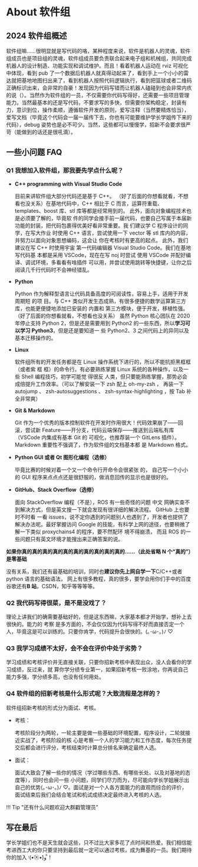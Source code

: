# About 软件组

## 2024 软件组概述

软件组嘛……很明显就是写代码的咯，某种程度来说，软件是机器人的灵魂，软件组成员也是项目组的灵魂，软件组成员要负责联合起来电子组和机械组，共同完成机器人的设计制造、功能实现和调试维护。而且！看着机器人运动在 rviz 可视化中体现，看到 pub 了一个数据后机器人就真得动起来了，看到手上一个小小的雷达就把基地地图扫出来了，看到机器人按照代码逻辑执行，看到把篮球或者二维码正确标识出来，会非常的自豪！发现因为代码写错而让机器人磕碰到也会非常内疚的说（）。当然作为软件组的一员，不仅需要你代码写得好，还需要一些项目管理能力。当然最基本的还是写代码，不要求写的多快，但需要你架构稳定，封装有力，意识到位，操作柔顺，遵循软件开发的原则，爱写注释（当然要精炼恰当），爱写文档（毕竟这个代码会一届一届传下去，你也有可能要维护学长学姐传下来的代码），debug 姿势也是必不可少。当然，这些都可以慢慢学，招新不会要求很严苛（能做到的话还是很吼滴）。

## 一些小问题 FAQ

### Q1 我想加入软件组，那我要先学点什么呢？

-   **C++ programming with Visual Studio Code**

    目前来讲软件组大部分代码还是基于 C++。 （好了后面的你想看就看，不想看也没关系）在基地代码中，C++ 相比于 C 而言，运算符重载、 templates、boost 库、stl 库等都是经常用到的。 此外，面向对象编程技术也是必须要了解的，毕竟软 件的同学会接手前一届代码，也要自己写属于本届新功能的封装，把代码包裹得优美好看非常重要。我 们建议学 C 程序设计的同学，在写大作业 时使用 C++ 语言，尝试使用一下 vector 等 stl 库内的内容， 并努力以面向对象思想编码，这会让 你在考核时有更高的起点。 此外，我们建议在写 C++ 时使用宇宙 第一代码编辑器 Visual Studio Code。我们在基地写代码基 本都是采用 VSCode，现在在写 noj 时尝试 使用 VSCode 并配好编译、调试环境，多看看有啥插件 可以用，并尝试使用跳转等快捷键，让你之后阅读几千行代码时不会神经错乱。

-   **Python**

    Python 作为解释型语言让代码具备高度的可阅读性，容易上手，适用于开发周期短 的项 目。与 C++ 类似开发生态成熟，有很多便捷的数学运算第三方库，也能更便捷地添加已安装的 内置和 第三方模块，便于开发，移植性强。 （好了后面的你想看就看，不想看也没关系） 虽然 Python 核心团队在 2020 年停止支持 Python 2，但是还是需要用到 Python2 的一些东西，所以**学习可以学习 Python3**，但是还是要知道一 些 Python2、3 之间代码上的异同以及基本迁移操作的。

-   **Linux**

    软件组所有的开发任务都是在 Linux 操作系统下进行的，所以不能抗拒黑框框（或者紫 框 框）的命令行。有必要熟练掌握 Linux 系统的各种操作，以及一些 Shell 编程技巧，初学可能觉 得很反 人类，但只要能熟练掌握，那势必会成倍提升工作效率。（可以了解安装一下 zsh 配上 oh-my-zsh ， 再装一下 autojump 、 zsh-autosuggestions 、 zsh-syntax-highlighting ，按 Tab 补全非常爽）

-   **Git & Markdown**

    Git 作为一个优秀的版本控制软件在开发时作用很大！代码效果崩了——回 滚，尝试新 Feature——开分支，代码云端保存——推送到云端私有库（VSCode 内集成有基本 Git 的 可视化，也推荐装一个 GitLens 插件）。Markdown 重要性不强调了，作为软件组的文档基本都 是 Markdown 格式。

-   **Python GUI 或者 Qt 图形化编程（选修）**

    毕竟比赛的时候对着一个又一个命令行开命令会很紧张 的， 自己写一个小小的 GUI 程序来点点点还是很舒服的，做消息回传的显示也是很好的。

-   **GitHub、Stack Overflow（选修）**

    面向 StackOverflow 编程（不是），ROS 有一些奇怪的问题 中文 网确实查不到解决方式，但是英文搜一下就会发现有很详细的解决流程。 GitHub 上也要时不时看 一看 issues，说不定你遇到的问题别人也遇到了，开发者也提供了解决办法呢。最好掌握访问 Google 的技能，有科学上网的途径，也要稍微了解一下类似 proxychains4 的程序，要不然配环 境不得崩溃， 而且 ROS 的一些问题只有英文环境才能搜出来正确答案的说。

**如果你真的真的真的真的真的真的真的真的真的真的……（此处省略 N 个“真的”）是零基础**

没有关系，我们还有最基础的培训，同时也**建议你先上网自学一下**C/C++或者 python 语言的基础语法， 网上有很多教程，真的很多，要学会用你们手中的百度谷歌还有**B 站**，CSDN，知乎等等等等。

### Q2 我代码写得很菜，是不是没戏了？

理论上讲我们的确需要基础好的，但是这东西嘛，大家基本都才开始学，想补上去很快的。能力的 考察 是多方面的，不会仅仅因为代码写得不好而直接否定一个人，毕竟这是可以训练的。只要你肯学，代码提升会很快的。(｡･ω･｡)ﾉ ♡

### Q3 我学习成绩不太好，会不会在评价中处于劣势？

学习成绩和考核评价并无直接关联，只要你招新考核中表现出众，没人会看你的学习成绩，反过来，就 算你学分绩专业第一，如果招新考核一败涂地，你再说自己能力多强，学分绩多高，也没有任何用处。

### Q4 软件组的招新考核是什么形式呢？大致流程是怎样的？

软件组招新考核的形式分为面试、考核。

-   考核：

    考核阶段分为两轮，一轮主要是做一些基础的环境配置，程序设计，二轮就接近实战了，考核阶段的核 心是考察一个人的学习能力和工作态度，每次任务提交后都会进行评分，考核结束时计算总分排名来确定最终人选。

-   面试：

    面试大致会了解一些你的情况（学过哪些东西、有哪些长处、以及对基地的态度等），同时也会问一些 小问题，同学们尽力而为，尽可能向学长学姐展示出自己的优势(｡･ω･｡)ﾉ ♡。面试是对一个人各方面能力的直观而综合的评价，面试结束后我们会结合笔试和机试成绩决定最终进入考核的人选。

!!! Tip "还有什么问题欢迎大群戳管理员"

## 写在最后

学长学姐们也不是天生就会这些，只不过比大家多花了点时间和热爱。我们相信能考进西工大的你只要坚持到最后就一定可以通过考核，成为舞基的一员。我们期待你的加入 ᵎ(•̀㉨•́)و ̑̑ !
